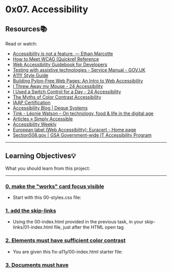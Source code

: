 # 0x07. Accessibility

## Resources:books:

Read or watch:

-   [Accessibility is not a feature. — Ethan Marcotte](https://intranet.hbtn.io/rltoken/UTlxQ9qb213Y6SP7kuCsPQ)
-   [How to Meet WCAG (Quickref Reference](https://intranet.hbtn.io/rltoken/8c9nVrmNWVJ--pUn1dmKVQ)
-   [Web Accessibility Guidebook for Developers](https://intranet.hbtn.io/rltoken/l-XGxAh6sCv8_IahP5izxg)
-   [Testing with assistive technologies - Service Manual - GOV.UK](https://intranet.hbtn.io/rltoken/bMm4g4OpeE-Iqxdtzlu0ig)
-   [A11Y Style Guide](https://intranet.hbtn.io/rltoken/1q0B-A6MYnUuTPZOdKgIsg)
-   [Building Pylon-Free Web Pages: An Intro to Web Accessibility](https://intranet.hbtn.io/rltoken/jTApGoNHRaI2HQs8UqGq2g)
-   [I Threw Away my Mouse - 24 Accessibility](https://intranet.hbtn.io/rltoken/8PcPbGbZvmBtnn9dTB2LLQ)
-   [I Used a Switch Control for a Day - 24 Accessibility](https://intranet.hbtn.io/rltoken/B7CCmybCPdoR-vy0Ljf_Kw)
-   [The Myths of Color Contrast Accessibility](https://intranet.hbtn.io/rltoken/RHFJ-QN-x6sBgYDHNmAmhg)
-   [IAAP Certification](https://intranet.hbtn.io/rltoken/X2PNKQCPNBv9Kt4DvzEGqw)
-   [Accessibility Blog | Deque Systems](https://intranet.hbtn.io/rltoken/F6MKiJDGC7oahx5l1PG4tA)
-   [Tink - Léonie Watson – On technology, food & life in the digital age](https://intranet.hbtn.io/rltoken/e2vhJAVwJgCSj_qWh5d9OA)
-   [Articles » Simply Accessible](https://intranet.hbtn.io/rltoken/JMoCv9TlEIkMM6KGXcBIlA)
-   [Accessibility Weekly](https://intranet.hbtn.io/rltoken/46XM-mspubGF2aZaPLtlTQ)
-   [European label (Web Accessibility): Euracert - Home page](https://intranet.hbtn.io/rltoken/DsxGlFcMObADMOuJ6y8nDw)
-   [Section508.gov | GSA Government-wide IT Accessibility Program](https://intranet.hbtn.io/rltoken/bwPuWIeb6MMZCopmv5KJOA)

---

## Learning Objectives:bulb:

What you should learn from this project:

---

### [0. make the "works" card focus visible](./keyboard/01-styles.css)

-   Start with this 00-styles.css file:

### [1. add the skip-links](./skip-links/01-index.html)

-   Using the 00-index.html provided in the previous task, in your skip-links/01-index.html file, just after the <body> HTML open tag

### [2. Elements must have sufficient color contrast](./fix-a11y/01-index.html)

-   You are given this fix-a11y/00-index.html starter file:

### [3. Documents must have <title> element to aid in navigation](./fix-a11y/02-index.html)

-   Taking your code from the previous task, in your fix-a11y/02-index.html file

### [4. <html> element must have a lang attribute](./fix-a11y/03-index.html)

-   Taking your code from the previous task, in your fix-a11y/03-index.html file

### [5. Images must have alternate text](./fix-a11y/04-index.html)

-   Taking your code from the previous task, in your fix-a11y/04-index.html file

### [6. Form elements must have labels](./fix-a11y/05-index.html)

-   Taking your code from the previous task, in your fix-a11y/05-index.html file, locate the form

### [7. Links must have discernible text](./fix-a11y/06-index.html)

-   In your fix-a11y/06-index.html file

### [8. Zooming and scaling must not be disabled](./fix-a11y/07-index.html)

-   In your fix-a11y/07-index.html file

### [9. Heading levels should only increase by one and all page content must be contained by landmarks](./fix-a11y/08-index.html)

-   You can install the headingsMap extension to have a visual representation of your headings.

### [10. Document must have one main landmark](./fix-a11y/09-index.html)

-   You can install the Landmarks extension to visually locate the landmarks on your pages.

### [11. More than 2 elements become list](./fix-a11y/10-index.html)

-   Automated tools can’t always alert about elements that should exist as a list.

---

## Author

-   **David Gonzalez** - [davidgonzalezfx](https://github.com/davidgonzalezfx)
